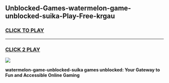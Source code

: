 
## Unblocked-Games-watermelon-game-unblocked-suika-Play-Free-krgau
<h3>
<a href="https://premium76.site?title=watermelon-game-unblocked-suika&ref=15A">CLICK TO PLAY</a></h3>
<hr>

<h3>
<a href="https://premium76.site?title=watermelon-game-unblocked-suika&ref=15A">CLICK 2 PLAY</a>
  
</h3>

<a href="https://premium76.site?title=watermelon-game-unblocked-suika&ref=15A"><img src="https://clearcache.store/games.png"></a>


**watermelon-game-unblocked-suika games unblocked: Your Gateway to Fun and Accessible Online Gaming**
